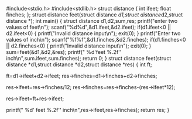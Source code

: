 #include<stdio.h>
#include<stdlib.h>
struct distance
{
    int ifeet;
    float finches;
};
struct distance feet(struct distance *d1,struct distance*d2,struct distance *);
int main()
{
    struct distance d1,d2,sum,res;
    printf("enter two values of feet\n");
    scanf("%d%d",&d1.ifeet,&d2.ifeet);
    if(d1.ifeet<0 || d2.ifeet<0)
    {
        printf("Invalid distance input\n");
        exit(0);
    }
    printf("Enter two values of inch\n");
    scanf("%f%f",&d1.finches,&d2.finches);
    if(d1.finches<0 || d2.finches<0)
    {
        printf("Invalid distance input\n");
        exit(0);
    }
    sum=feet(&d1,&d2,&res);
    printf(" %d'feet %.2f'' inch\n",sum.ifeet,sum.finches);
    return 0;
}
struct distance feet(struct distance *d1,struct distance *d2,struct distance *res)
{
   int ft;

   ft=d1->ifeet+d2->ifeet;
   res->finches=d1->finches+d2->finches;

   res->ifeet=res->finches/12;
   res->finches=res->finches-(res->ifeet*12);
   
   res->ifeet=ft+res->ifeet;
   
   printf(" %d' feet %.2f'' inch\n",res->ifeet,res->finches);
   return res;
}
